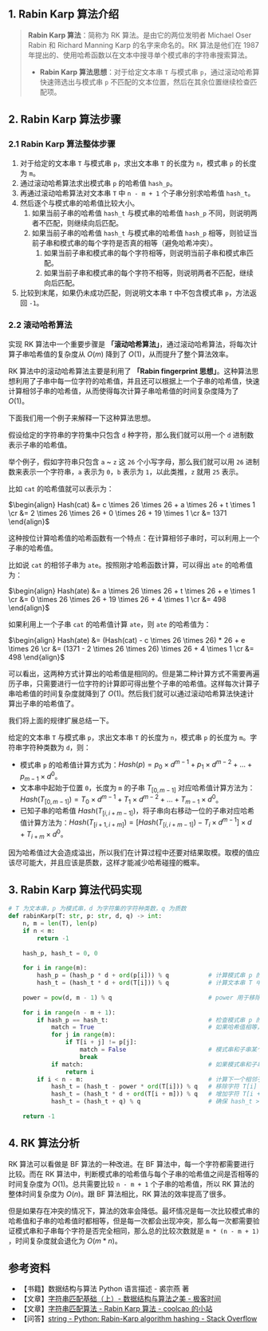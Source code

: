 ## 1. Rabin Karp 算法介绍

> **Rabin Karp 算法**：简称为 RK 算法。是由它的两位发明者 Michael Oser Rabin 和 Richard Manning Karp 的名字来命名的。RK 算法是他们在 1987 年提出的、使用哈希函数以在文本中搜寻单个模式串的字符串搜索算法。
>
> - **Rabin Karp 算法思想**：对于给定文本串 `T` 与模式串 `p`，通过滚动哈希算快速筛选出与模式串 `p` 不匹配的文本位置，然后在其余位置继续检查匹配项。

## 2. Rabin Karp 算法步骤

### 2.1 Rabin Karp 算法整体步骤

1. 对于给定的文本串 `T` 与模式串 `p`，求出文本串 `T` 的长度为 `n`，模式串 `p` 的长度为 `m`。
2. 通过滚动哈希算法求出模式串 `p` 的哈希值 `hash_p`。
3. 再通过滚动哈希算法对文本串 `T` 中 `n - m + 1` 个子串分别求哈希值 `hash_t`。
4. 然后逐个与模式串的哈希值比较大小。
   1. 如果当前子串的哈希值 `hash_t` 与模式串的哈希值 `hash_p` 不同，则说明两者不匹配，则继续向后匹配。
   2. 如果当前子串的哈希值 `hash_t` 与模式串的哈希值 `hash_p` 相等，则验证当前子串和模式串的每个字符是否真的相等（避免哈希冲突）。
      1. 如果当前子串和模式串的每个字符相等，则说明当前子串和模式串匹配。
      2. 如果当前子串和模式串的每个字符不相等，则说明两者不匹配，继续向后匹配。
5. 比较到末尾，如果仍未成功匹配，则说明文本串 `T` 中不包含模式串 `p`，方法返回 `-1`。

### 2.2 滚动哈希算法

实现 RK 算法中一个重要步骤是 **「滚动哈希算法」**，通过滚动哈希算法，将每次计算子串哈希值的复杂度从 $O(m)$ 降到了 $O(1)$，从而提升了整个算法效率。

RK 算法中的滚动哈希算法主要是利用了 **「Rabin fingerprint 思想」**。这种算法思想利用了子串中每一位字符的哈希值，并且还可以根据上一个子串的哈希值，快速计算相邻子串的哈希值，从而使得每次计算子串哈希值的时间复杂度降为了 $O(1)$。

下面我们用一个例子来解释一下这种算法思想。

假设给定的字符串的字符集中只包含 `d` 种字符，那么我们就可以用一个 `d` 进制数表示子串的哈希值。

举个例子，假如字符串只包含 `a` ~ `z` 这 `26` 个小写字母，那么我们就可以用 `26` 进制数来表示一个字符串，`a` 表示为 `0`，`b` 表示为 `1`，以此类推，`z` 就用 `25` 表示。

比如 `cat` 的哈希值就可以表示为：

$\begin{align} Hash(cat) &= c \times 26 \times 26 + a \times 26 + t \times 1 \cr &= 2 \times 26 \times 26 + 0 \times 26 + 19 \times 1 \cr &= 1371 \end{align}$

这种按位计算哈希值的哈希函数有一个特点：在计算相邻子串时，可以利用上一个子串的哈希值。

比如说 `cat` 的相邻子串为 `ate`。按照刚才哈希函数计算，可以得出 `ate` 的哈希值为：

$\begin{align} Hash(ate) &= a \times 26 \times 26 + t \times 26 + e \times 1 \cr &= 0 \times 26 \times 26 + 19 \times 26 + 4 \times 1 \cr &= 498 \end{align}$

如果利用上一个子串 `cat` 的哈希值计算 `ate`，则 `ate` 的哈希值为：

$\begin{align} Hash(ate) &= (Hash(cat) - c \times 26 \times 26) * 26 + e \times 26 \cr &= (1371 - 2 \times 26 \times 26) \times 26 + 4 \times 1 \cr &= 498 \end{align}$

可以看出，这两种方式计算出的哈希值是相同的。但是第二种计算方式不需要再遍历子串，只需要进行一位字符的计算即可得出整个子串的哈希值。这样每次计算子串哈希值的时间复杂度就降到了 $O(1)$。然后我们就可以通过滚动哈希算法快速计算出子串的哈希值了。

我们将上面的规律扩展总结一下。

给定的文本串 `T` 与模式串 `p`，求出文本串 `T` 的长度为 `n`，模式串 `p` 的长度为 `m`。字符串字符种类数为 `d`，则：

- 模式串 `p` 的哈希值计算方式为：$Hash(p) = p_0 \times d^{m - 1} + p_1 \times d^{m - 2} + … + p_{m-1} \times d^{0}$。
- 文本串中起始于位置 `0`，长度为 `m` 的子串 $T_{[0,m-1]}$ 对应哈希值计算方法为：$Hash(T_{[0, m - 1]}) = T_0 \times d^{m - 1} + T_1 \times d^{m - 2} + ... + T_{m - 1} \times d^0$。
- 已知子串的哈希值 $Hash(T_{[i,i + m - 1]})$，将子串向右移动一位的子串对应哈希值计算方法为：$Hash(T_{[i + 1, i + m]}) = [Hash(T_{[i, i + m - 1]}) - T_i \times d^{m - 1}] \times d + T_{i + m} \times d^{0}$。

因为哈希值过大会造成溢出，所以我们在计算过程中还要对结果取模。取模的值应该尽可能大，并且应该是质数，这样才能减少哈希碰撞的概率。

## 3. Rabin Karp 算法代码实现

```python
# T 为文本串，p 为模式串，d 为字符集的字符种类数，q 为质数
def rabinKarp(T: str, p: str, d, q) -> int:
    n, m = len(T), len(p)
    if n < m:
        return -1
    
    hash_p, hash_t = 0, 0
    
    for i in range(m):
        hash_p = (hash_p * d + ord(p[i])) % q           # 计算模式串 p 的哈希值
        hash_t = (hash_t * d + ord(T[i])) % q           # 计算文本串 T 中第一个子串的哈希值
    
    power = pow(d, m - 1) % q                           # power 用于移除字符哈希时
    
    for i in range(n - m + 1):
        if hash_p == hash_t:                            # 检查模式串 p 的哈希值和子串的哈希值
            match = True                                # 如果哈希值相等，验证模式串和子串每个字符是否完全相同（避免哈希冲突）
            for j in range(m):
                if T[i + j] != p[j]:
                    match = False                       # 模式串和子串某个字符不相等，验证失败，跳出循环
                    break
            if match:                                   # 如果模式串和子串每个字符是否完全相同，返回匹配开始位置
                return i
        if i < n - m:                                   # 计算下一个相邻子串的哈希值
            hash_t = (hash_t - power * ord(T[i])) % q   # 移除字符 T[i]
            hash_t = (hash_t * d + ord(T[i + m])) % q   # 增加字符 T[i + m]
            hash_t = (hash_t + q) % q                   # 确保 hash_t >= 0
        
    return -1
```

## 4. RK 算法分析

RK 算法可以看做是 BF 算法的一种改进。在 BF 算法中，每一个字符都需要进行比较。而在 RK 算法中，判断模式串的哈希值与每个子串的哈希值之间是否相等的时间复杂度为 $O(1)$。总共需要比较 `n - m + 1` 个子串的哈希值，所以 RK 算法的整体时间复杂度为 $O(n)$。跟 BF 算法相比，RK 算法的效率提高了很多。

但是如果存在冲突的情况下，算法的效率会降低。最坏情况是每一次比较模式串的哈希值和子串的哈希值时都相等，但是每一次都会出现冲突，那么每一次都需要验证模式串和子串每个字符是否完全相同，那么总的比较次数就是 `m * (n - m + 1) `，时间复杂度就会退化为 $O(m * n)$。

## 参考资料

- 【书籍】数据结构与算法 Python 语言描述 - 裘宗燕 著
- 【文章】[字符串匹配基础（上）- 数据结构与算法之美 - 极客时间](https://time.geekbang.org/column/article/71187)
- 【文章】[字符串匹配算法 - Rabin Karp 算法 - coolcao 的小站](https://coolcao.com/2020/08/20/rabin-karp/)
- 【问答】[string - Python: Rabin-Karp algorithm hashing - Stack Overflow](https://stackoverflow.com/questions/22216948/python-rabin-karp-algorithm-hashing)
